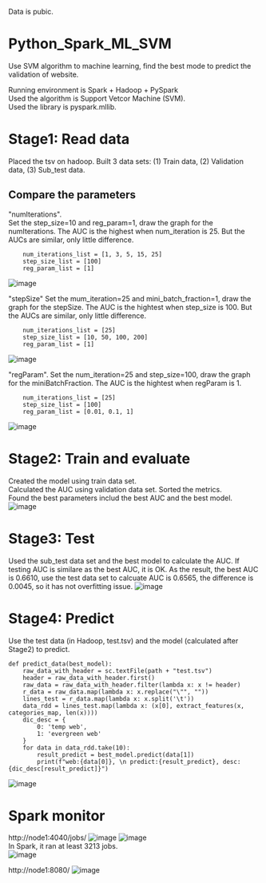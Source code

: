 Data is pubic.    

# Python_Spark_ML_SVM
Use SVM algorithm to machine learning, find the best mode to predict the validation of website.

Running environment is Spark + Hadoop + PySpark    
Used the algorithm is Support Vetcor Machine (SVM).     
Used the library is pyspark.mllib. 

# Stage1:  Read data
Placed the tsv on hadoop. Built 3 data sets: (1) Train data, (2) Validation data, (3) Sub_test data.


## Compare the parameters
"numIterations".  
Set the step_size=10 and reg_param=1, draw the graph for the numIterations. The AUC is the highest when num_iteration is 25. But the AUCs are similar, only little difference.
~~~
    num_iterations_list = [1, 3, 5, 15, 25]
    step_size_list = [100]
    reg_param_list = [1]
~~~
![image](https://user-images.githubusercontent.com/75282285/194394064-a366c96c-a1e4-481e-b00a-c67dfedf1357.png)



"stepSize"
Set the mum_iteration=25 and mini_batch_fraction=1, draw the graph for the stepSize. The AUC is the hightest when step_size is 100. But the AUCs are similar, only little difference.
~~~
    num_iterations_list = [25]
    step_size_list = [10, 50, 100, 200]
    reg_param_list = [1]
~~~
![image](https://user-images.githubusercontent.com/75282285/194394762-d2794c60-4b99-4449-8aa0-84af203e1118.png)



"regParam".
Set the num_iteration=25 and step_size=100, draw the graph for the miniBatchFraction. The AUC is the hightest when regParam is 1.
~~~
    num_iterations_list = [25]
    step_size_list = [100]
    reg_param_list = [0.01, 0.1, 1]
~~~
![image](https://user-images.githubusercontent.com/75282285/194395435-8e85c0a7-61bd-44ad-ba83-2732f2f67018.png)




# Stage2: Train and evaluate   
Created the model using train data set.   
Calculated the AUC using validation data set.
Sorted the metrics.    
Found the best parameters includ the best AUC and the best model.   
![image](https://user-images.githubusercontent.com/75282285/194131381-d1165b01-d03c-4b8d-ba75-81ef9eb4601d.png)


# Stage3: Test
Used the sub_test data set and the best model to calculate the AUC. If testing AUC is similare as the best AUC, it is OK.
As the result, the best AUC is  0.6610, use the test data set to calcuate AUC is 0.6565, the difference is 0.0045, so it has not overfitting issue. 
![image](https://user-images.githubusercontent.com/75282285/194131330-67a56a36-75d5-4501-b8f7-6bdcefb960ba.png)


# Stage4: Predict
Use the test data (in Hadoop, test.tsv) and the model (calculated after Stage2) to predict.
~~~
def predict_data(best_model):
    raw_data_with_header = sc.textFile(path + "test.tsv")
    header = raw_data_with_header.first()
    raw_data = raw_data_with_header.filter(lambda x: x != header)
    r_data = raw_data.map(lambda x: x.replace("\"", ""))
    lines_test = r_data.map(lambda x: x.split('\t'))
    data_rdd = lines_test.map(lambda x: (x[0], extract_features(x, categories_map, len(x))))
    dic_desc = {
        0: 'temp web',
        1: 'evergreen web'
    }
    for data in data_rdd.take(10):
        result_predict = best_model.predict(data[1])
        print(f"web:{data[0]}, \n predict:{result_predict}, desc: {dic_desc[result_predict]}")
~~~
![image](https://user-images.githubusercontent.com/75282285/194137552-20d00455-5121-4207-9712-bfe8c663883e.png)

# Spark monitor
http://node1:4040/jobs/
![image](https://user-images.githubusercontent.com/75282285/194138884-6a3329fa-083b-47e6-8657-42f8008baf88.png)
![image](https://user-images.githubusercontent.com/75282285/194139282-0bd3e21d-7076-49fd-8b8e-5d70cf22ace7.png)     
In Spark, it ran at least 3213 jobs.      
![image](https://user-images.githubusercontent.com/75282285/194139415-f61330f4-2825-4edd-8043-82a0e39cc832.png)

http://node1:8080/
![image](https://user-images.githubusercontent.com/75282285/194138246-08d1c8a2-749e-4f72-b91b-f1fa5d69dc51.png)
